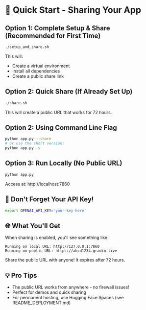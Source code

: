 # 🚀 Quick Start - Sharing Your App

## Option 1: Complete Setup & Share (Recommended for First Time)
```bash
./setup_and_share.sh
```
This will:
- Create a virtual environment
- Install all dependencies
- Create a public share link

## Option 2: Quick Share (If Already Set Up)
```bash
./share.sh
```
This will create a public URL that works for 72 hours.

## Option 2: Using Command Line Flag
```bash
python app.py --share
# or use the short version:
python app.py -s
```

## Option 3: Run Locally (No Public URL)
```bash
python app.py
```
Access at: http://localhost:7860

## 🔑 Don't Forget Your API Key!
```bash
export OPENAI_API_KEY='your-key-here'
```

## 🌐 What You'll Get
When sharing is enabled, you'll see something like:
```
Running on local URL: http://127.0.0.1:7860
Running on public URL: https://abcd1234.gradio.live
```

Share the public URL with anyone! It expires after 72 hours.

## 💡 Pro Tips
- The public URL works from anywhere - no firewall issues!
- Perfect for demos and quick sharing
- For permanent hosting, use Hugging Face Spaces (see README_DEPLOYMENT.md) 